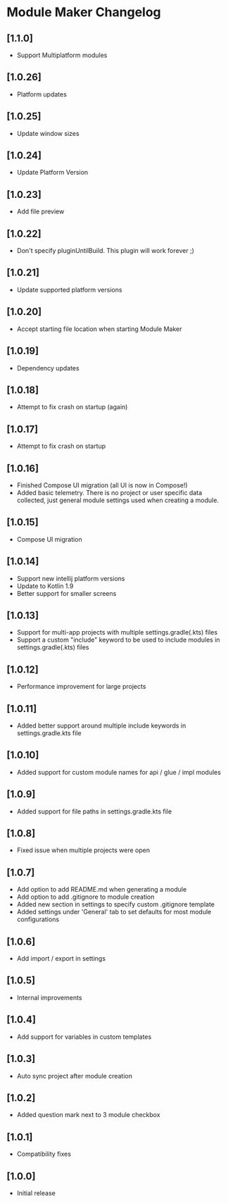 # Module Maker Changelog

## [1.1.0]
- Support Multiplatform modules

## [1.0.26]
- Platform updates

## [1.0.25]
- Update window sizes

## [1.0.24]
- Update Platform Version

## [1.0.23]
- Add file preview

## [1.0.22]
- Don't specify pluginUntilBuild. This plugin will work forever ;)

## [1.0.21]
- Update supported platform versions

## [1.0.20]
- Accept starting file location when starting Module Maker

## [1.0.19]
- Dependency updates

## [1.0.18]
- Attempt to fix crash on startup (again)

## [1.0.17]
- Attempt to fix crash on startup

## [1.0.16]
- Finished Compose UI migration (all UI is now in Compose!)
- Added basic telemetry. There is no project or user specific data collected, just general module settings used when creating a module.

## [1.0.15]
- Compose UI migration

## [1.0.14]
- Support new intellij platform versions
- Update to Kotlin 1.9
- Better support for smaller screens

## [1.0.13]
- Support for multi-app projects with multiple settings.gradle(.kts) files
- Support a custom "include" keyword to be used to include modules in settings.gradle(.kts) files

## [1.0.12]
- Performance improvement for large projects

## [1.0.11]
- Added better support around multiple include keywords in settings.gradle.kts file

## [1.0.10]
- Added support for custom module names for api / glue / impl modules

## [1.0.9]
- Added support for file paths in settings.gradle.kts file

## [1.0.8]
- Fixed issue when multiple projects were open

## [1.0.7]
- Add option to add README.md when generating a module
- Add option to add .gitignore to module creation
- Added new section in settings to specify custom .gitignore template
- Added settings under 'General' tab to set defaults for most module configurations

## [1.0.6]
- Add import / export in settings

## [1.0.5]
- Internal improvements

## [1.0.4]
- Add support for variables in custom templates

## [1.0.3]
- Auto sync project after module creation

## [1.0.2]
- Added question mark next to 3 module checkbox

## [1.0.1]
- Compatibility fixes

## [1.0.0]
- Initial release
